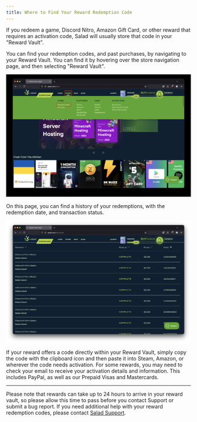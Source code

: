 ```yaml
---
title: Where to Find Your Reward Redemption Code
---
```


If you redeem a game, Discord Nitro, Amazon Gift Card, or other reward that requires an activation code, Salad will
usually store that code in your "Reward Vault".

You can find your redemption codes, and past purchases, by navigating to your Reward Vault. You can find it by hovering
over the store navigation page, and then selecting "Reward Vault".

![Selecting reward vault](../../../../content/images/guides/using-salad/where-to-find-your-reward-redemption-code-1.png)

On this page, you can find a history of your redemptions, with the redemption date, and transaction status.

![Image showing redemption history](../../../../content/images/guides/using-salad/where-to-find-your-reward-redemption-code-2.png)

If your reward offers a code directly within your Reward Vault, simply copy the code with the clipboard icon and then
paste it into Steam, Amazon, or wherever the code needs activation. For some rewards, you may need to check your email
to receive your activation details and information. This includes PayPal, as well as our Prepaid Visas and Mastercards.

---

Please note that rewards can take up to 24 hours to arrive in your reward vault, so please allow this time to pass
before you contact Support or submit a bug report. If you need additional help with your reward redemption codes, please
contact [Salad Support](/docs/guides/your-pc/216-how-to-create-a-support-ticket).
